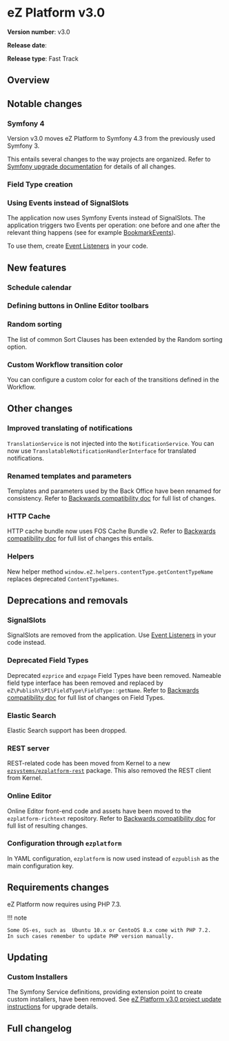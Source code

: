 # eZ Platform v3.0

**Version number**: v3.0

**Release date**:

**Release type**: Fast Track

## Overview


## Notable changes

### Symfony 4

Version v3.0 moves eZ Platform to Symfony 4.3 from the previously used Symfony 3.

This entails several changes to the way projects are organized.
Refer to [Symfony upgrade documentation](https://github.com/symfony/symfony/blob/master/UPGRADE-4.0.md)
for details of all changes.

### Field Type creation

### Using Events instead of SignalSlots

The application now uses Symfony Events instead of SignalSlots.
The application triggers two Events per operation: one before and one after the relevant thing happens
(see for example [BookmarkEvents](https://github.com/ezsystems/ezpublish-kernel/blob/master/eZ/Publish/Core/Event/Bookmark/BookmarkEvents.php)).

To use them, create [Event Listeners](https://symfony.com/doc/4.3/event_dispatcher.html) in your code.

## New features

### Schedule calendar

### Defining buttons in Online Editor toolbars

### Random sorting

The list of common Sort Clauses has been extended by the Random sorting option.

### Custom Workflow transition color

You can configure a custom color for each of the transitions defined in the Workflow.

## Other changes

### Improved translating of notifications

`TranslationService` is not injected into the `NotificationService`.
You can now use `TranslatableNotificationHandlerInterface` for translated notifications.

### Renamed templates and parameters

Templates and parameters used by the Back Office have been renamed for consistency.
Refer to [Backwards compatibility doc](ez_platform_v3.0_deprecations.md) for full list of changes.

### HTTP Cache

HTTP cache bundle now uses FOS Cache Bundle v2.
Refer to [Backwards compatibility doc](ez_platform_v3.0_deprecations.md#http-cache-bundle)
for full list of changes this entails.

### Helpers

New helper method `window.eZ.helpers.contentType.getContentTypeName` replaces deprecated `ContentTypeNames`.

## Deprecations and removals

### SignalSlots

SignalSlots are removed from the application.
Use [Event Listeners](https://symfony.com/doc/4.3/event_dispatcher.html) in your code instead.

### Deprecated Field Types

Deprecated `ezprice` and `ezpage` Field Types have been removed.
Nameable field type interface has been removed and replaced by `eZ\Publish\SPI\FieldType\FieldType::getName`.
Refer to [Backwards compatibility doc](ez_platform_v3.0_deprecations.md#field-types) for full list of changes on Field Types.

### Elastic Search

Elastic Search support has been dropped.

### REST server

REST-related code has been moved from Kernel to a new [`ezsystems/ezplatform-rest`](https://github.com/ezsystems/ezplatform-rest) package.
This also removed the REST client from Kernel.

### Online Editor

Online Editor front-end code and assets have been moved to the `ezplatform-richtext` repository.
Refer to [Backwards compatibility doc](ez_platform_v3.0_deprecations.md#online-editor) for full list of resulting changes.

### Configuration through `ezplatform`

In YAML configuration, `ezplatform` is now used instead of `ezpublish` as the main configuration key.

## Requirements changes

eZ Platform now requires using PHP 7.3.

!!! note

    Some OS-es, such as  Ubuntu 10.x or CentoOS 8.x come with PHP 7.2.
    In such cases remember to update PHP version manually.

## Updating

### Custom Installers

The Symfony Service definitions, providing extension point to create custom installers, have been removed.
See [eZ Platform v3.0 project update instructions](./ez_platform_v3.0_project_update.md#custom-installers) for upgrade details.

## Full changelog
